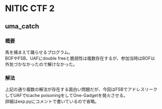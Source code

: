 # NITIC CTF 2
## uma_catch
### 概要
馬を捕まえて踊らせるプログラム。  
BOFやFSB、UAFにdouble freeと脆弱性は複数存在するが、参加当時はBOF以外気づかなかったので解けなかった。  
### 解法
上記の通り複数の解法が存在する面白い問題だが、今回はFSBでアドレスリークしてUAFでtcache poisoningをしてOne-Gadgetを発火させる。  
詳細はexp.pyにコメントで書いているので省略。  